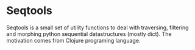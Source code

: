 # Seqtools

Seqtools is a small set of utility functions to deal with traversing,
filtering and morphing python sequential datastructures (mostly dict). 
The motivation comes from Clojure programing language.
 
